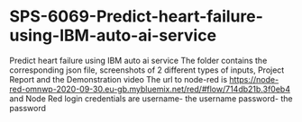 # SPS-6069-Predict-heart-failure-using-IBM-auto-ai-service
Predict heart failure using IBM auto ai service
The folder contains the corresponding json file, screenshots of 2 different types of inputs, Project Report and the Demonstration video
The url to node-red is https://node-red-omnwp-2020-09-30.eu-gb.mybluemix.net/red/#flow/714db21b.3f0eb4 and Node Red login credentials are
username- the username
password- the password 
